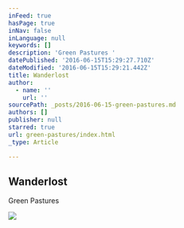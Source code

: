 ```yaml
---
inFeed: true
hasPage: true
inNav: false
inLanguage: null
keywords: []
description: 'Green Pastures '
datePublished: '2016-06-15T15:29:27.710Z'
dateModified: '2016-06-15T15:29:21.442Z'
title: Wanderlost
author:
  - name: ''
    url: ''
sourcePath: _posts/2016-06-15-green-pastures.md
authors: []
publisher: null
starred: true
url: green-pastures/index.html
_type: Article

---
```

<article style=""><h1>Wanderlost</h1><p>Green Pastures </p><img src="https://imgflo.herokuapp.com/graph/vahj1ThiexotieMo/046b507687c00df73b6ce4db1fa7c9a9/noop?input=https%3A%2F%2Fdrscdn.500px.org%2Fphoto%2F154032635%2Fq%253D80_m%253D2000%2Fa45d9b1d0e3d5b057cedc3a66b202ef3" /></article>